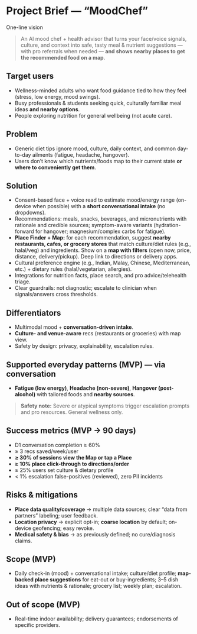 # Project Brief — “MoodChef”
One-line vision  
> An AI mood chef + health advisor that turns your face/voice signals, culture, and context into safe, tasty meal & nutrient suggestions — with pro referrals when needed — **and shows nearby places to get the recommended food on a map**.

## Target users
- Wellness-minded adults who want food guidance tied to how they feel (stress, low energy, mood swings).
- Busy professionals & students seeking quick, culturally familiar meal ideas **and nearby options**.
- People exploring nutrition for general wellbeing (not acute care).

## Problem
- Generic diet tips ignore mood, culture, daily context, and common day-to-day ailments (fatigue, headache, hangover).
- Users don’t know which nutrients/foods map to their current state **or where to conveniently get them**.

## Solution
- Consent-based face + voice read to estimate mood/energy range (on-device when possible) with a **short conversational intake** (no dropdowns).
- Recommendations: meals, snacks, beverages, and micronutrients with rationale and credible sources; symptom-aware variants (hydration-forward for hangover; magnesium/complex carbs for fatigue).  
- **Place Finder + Map:** for each recommendation, suggest **nearby restaurants, cafes, or grocery stores** that match culture/diet rules (e.g., halal/veg) and ingredients. Show on a **map with filters** (open now, price, distance, delivery/pickup). Deep link to directions or delivery apps.
- Cultural preference engine (e.g., Indian, Malay, Chinese, Mediterranean, etc.) + dietary rules (halal/vegetarian, allergies).
- Integrations for nutrition facts, place search, and pro advice/telehealth triage.
- Clear guardrails: not diagnostic; escalate to clinician when signals/answers cross thresholds.

## Differentiators
- Multimodal mood + **conversation-driven intake**.
- **Culture- and venue-aware** recs (restaurants or groceries) with map view.
- Safety by design: privacy, explainability, escalation rules.

## Supported everyday patterns (MVP) — via conversation
- **Fatigue (low energy)**, **Headache (non-severe)**, **Hangover (post-alcohol)** with tailored foods and **nearby sources**.

> **Safety note:** Severe or atypical symptoms trigger escalation prompts and pro resources. General wellness only.

## Success metrics (MVP → 90 days)
- D1 conversation completion ≥ 60%
- ≥ 3 recs saved/week/user
- **≥ 30% of sessions view the Map or tap a Place**
- **≥ 10% place click-through to directions/order**
- ≥ 25% users set culture & dietary profile
- < 1% escalation false-positives (reviewed), zero PII incidents

## Risks & mitigations
- **Place data quality/coverage** → multiple data sources; clear “data from partners” labeling; user feedback.
- **Location privacy** → explicit opt-in; **coarse location** by default; on-device geofencing; easy revoke.
- **Medical safety & bias** → as previously defined; no cure/diagnosis claims.

## Scope (MVP)
- Daily check-in (mood) + conversational intake; culture/diet profile; **map-backed place suggestions** for eat-out or buy-ingredients; 3–5 dish ideas with nutrients & rationale; grocery list; weekly plan; escalation.

## Out of scope (MVP)
- Real-time indoor availability; delivery guarantees; endorsements of specific providers.
